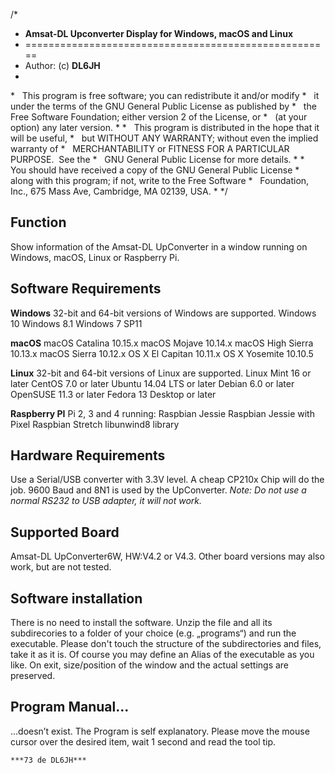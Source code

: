 /*
* **Amsat-DL Upconverter Display for Windows, macOS and Linux**
* =====================================================
* Author: (c) **DL6JH**
*
*   This program is free software; you can redistribute it and/or modify
*   it under the terms of the GNU General Public License as published by
*   the Free Software Foundation; either version 2 of the License, or
*   (at your option) any later version.
*
*   This program is distributed in the hope that it will be useful,
*   but WITHOUT ANY WARRANTY; without even the implied warranty of
*   MERCHANTABILITY or FITNESS FOR A PARTICULAR PURPOSE.  See the
*   GNU General Public License for more details.
*
*   You should have received a copy of the GNU General Public License
*   along with this program; if not, write to the Free Software
*   Foundation, Inc., 675 Mass Ave, Cambridge, MA 02139, USA.
* 
*/

## Function

Show information of the Amsat-DL UpConverter in a window running on Windows, macOS, Linux or Raspberry Pi.

## Software Requirements

**Windows**
32-bit and 64-bit versions of Windows are supported.
Windows 10
Windows 8.1
Windows 7 SP11

**macOS**
macOS Catalina 10.15.x
macOS Mojave 10.14.x
macOS High Sierra 10.13.x
macOS Sierra 10.12.x
OS X El Capitan 10.11.x
OS X Yosemite 10.10.5

**Linux**
32-bit and 64-bit versions of Linux are supported.
Linux Mint 16 or later
CentOS 7.0 or later
Ubuntu 14.04 LTS or later
Debian 6.0 or later
OpenSUSE 11.3 or later
Fedora 13 Desktop or later

**Raspberry PI**
Pi 2, 3 and 4 running:
Raspbian Jessie
Raspbian Jessie with Pixel
Raspbian Stretch
libunwind8 library

## Hardware Requirements

Use a Serial/USB converter with 3.3V level. A cheap CP210x Chip will do the job. 
9600 Baud and 8N1 is used by the UpConverter.
*Note: Do not use a normal RS232 to USB adapter, it will not work.*

## Supported Board
Amsat-DL UpConverter6W, HW:V4.2 or V4.3. Other board versions may also work, but are not tested.

## Software installation

There is no need to install the software. Unzip the file and all its subdirecories to a folder of your choice (e.g. „programs“) and run the executable.
Please don't touch the structure of the subdirectories and files, take it as it is. Of course you may define an Alias of the executable as you like.
On exit, size/position of the window and the actual settings are preserved.

## Program Manual...

…doesn’t exist. The Program is self explanatory. Please move the mouse cursor over the desired item, wait 1 second and read the tool tip.

	***73 de DL6JH***

